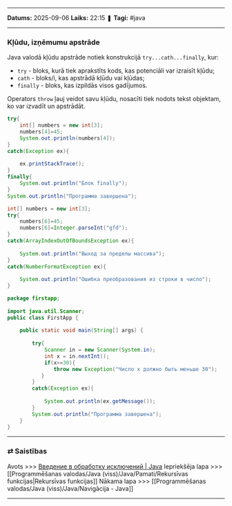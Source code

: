 ___

**Datums:** 2025-09-06
**Laiks:** 22:15
❚ **Tagi:** #java 

---
### Kļūdu, izņēmumu apstrāde

Java valodā kļūdu apstrāde notiek konstrukcijā `try...cath...finally`, kur:

- `try` - bloks, kurā tiek aprakstīts kods, kas potenciāli var izraisīt kļūdu;
- `cath` - bloks/i, kas apstrādā kļūdu vai kļūdas;
- `finally` - bloks, kas izpildās visos gadījumos.

Operators `throw` ļauj veidot savu kļūdu, nosacīti tiek nodots tekst objektam, ko var izvadīt un apstrādāt.

```java
try{
    int[] numbers = new int[3];
    numbers[4]=45;
    System.out.println(numbers[4]);
}
catch(Exception ex){
     
    ex.printStackTrace();
}
finally{
    System.out.println("Блок finally");
}
System.out.println("Программа завершена");
```

```java
int[] numbers = new int[3];
try{
    numbers[6]=45;
    numbers[6]=Integer.parseInt("gfd");
}
catch(ArrayIndexOutOfBoundsException ex){
             
    System.out.println("Выход за пределы массива");
}
catch(NumberFormatException ex){
             
    System.out.println("Ошибка преобразования из строки в число");
}
```

```java
package firstapp;
 
import java.util.Scanner;
public class FirstApp {
 
    public static void main(String[] args) {
        
        try{
            Scanner in = new Scanner(System.in);
            int x = in.nextInt();
            if(x>=30){
               throw new Exception("Число х должно быть меньше 30");
           }
        }
        catch(Exception ex){
             
            System.out.println(ex.getMessage());
        }
        System.out.println("Программа завершена");
    }   
}
```

---
### ⇄ Saistības

Avots >>> [Введение в обработку исключений \| Java](https://metanit.com/java/tutorial/2.10.php)
Iepriekšēja lapa >>> [[Programmēšanas valodas/Java (viss)/Java/Pamati/Rekursīvas funkcijas|Rekursīvas funkcijas]]
Nākama lapa >>> [[Programmēšanas valodas/Java (viss)/Java/Navigācija - Java]]

---